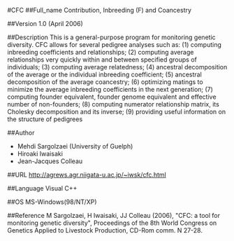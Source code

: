 #CFC
##Full_name
Contribution, Inbreeding (F) and Coancestry

##Version
1.0 (April 2006)

##Description
This is a general-purpose program for monitoring genetic diversity. CFC allows for several pedigree analyses such as: (1) computing inbreeding coefficients and relationships; (2) computing average relationships very quickly within and between specified groups of individuals; (3) computing average relatedness; (4) ancestral decomposition of the average or the individual inbreeding coefficient; (5) ancestral decomposition of the average coancestry; (6) optimizing matings to minimize the average inbreeding coefficients in the next generation; (7) computing founder equivalent, founder genome equivalent and effective number of non-founders; (8) computing numerator relationship matrix, its Cholesky decomposition and its inverse; (9) providing useful information on the structure of pedigrees

##Author
* Mehdi Sargolzaei (University of Guelph)
* Hiroaki Iwaisaki
* Jean-Jacques Colleau

##URL
http://agrews.agr.niigata-u.ac.jp/~iwsk/cfc.html

##Language
Visual C++

##OS
MS-Windows(98/NT/XP)

##Reference
M Sargolzaei, H Iwaisaki, JJ Colleau (2006), "CFC: a tool for monitoring genetic diversity", Proceedings of the 8th World Congress on Genetics Applied to Livestock Production, CD-Rom comm. N 27-28.

